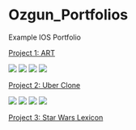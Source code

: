 # Ozgun_Portfolios
Example IOS Portfolio

[Project 1: ART](https://github.com/Ozgun92/ART)

![](https://github.com/Ozgunyildiz1/Ozgun_Portfolio/blob/main/images/Apple%20iPhone%2011%20Pro%20Max%20Screenshot%200.png)
![](https://github.com/Ozgunyildiz1/Ozgun_Portfolio/blob/main/images/Apple%20iPhone%2011%20Pro%20Max%20Screenshot%201.png)
![](https://github.com/Ozgunyildiz1/Ozgun_Portfolio/blob/main/images/Apple%20iPhone%2011%20Pro%20Max%20Screenshot%202.png)
![](https://github.com/Ozgunyildiz1/Ozgun_Portfolio/blob/main/images/Apple%20iPhone%2011%20Pro%20Max%20Screenshot%203.png)

[Project 2: Uber Clone](https://github.com/Ozgun92/Uber-Clone)

![](https://github.com/Ozgunyildiz1/Ozgun_Portfolio/blob/main/images/Uber1.png)
![](https://github.com/Ozgunyildiz1/Ozgun_Portfolio/blob/main/images/Uber2.png)
![](https://github.com/Ozgunyildiz1/Ozgun_Portfolio/blob/main/images/Uber3.png)
![](https://github.com/Ozgunyildiz1/Ozgun_Portfolio/blob/main/images/Uber4.png)

[Project 3: Star Wars Lexicon](https://github.com/Ozgun92/StarWars-Lexicon)


